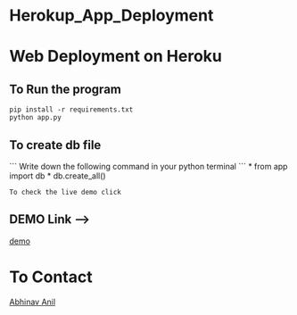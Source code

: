 # Herokup_App_Deployment
<h1>Web Deployment on Heroku</h1>

<h2>To Run the program</h2>

```
pip install -r requirements.txt 
python app.py
```

<h2> To create db file</h2>
```
Write down the following command in your python terminal
```
* from app import db
* db.create_all()


```
To check the live demo click 
```
<h2>DEMO Link --> </h2> 

[demo](https://todo-codewithabhinav.herokuapp.com/)

<h1>To Contact</h1>

[Abhinav Anil](mailto:abhinav.anil2206@gmail.com)

